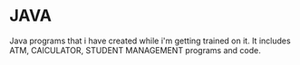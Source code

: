# JAVA
Java programs that i have created while i'm getting trained on it.
It includes ATM, CAlCULATOR, STUDENT MANAGEMENT programs and code.
